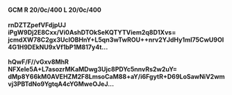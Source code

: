 #### GCM R 20/0c/400 L 20/0c/400
**rnDZTZpefVFdjpUJ**<br/>**iPgW9Dj2E8Cxx/Vi0AshDTOkSeKQTYTViem2q8D1Xvs=**<br/>**jcmdXW78C2gx3UclOBHnY+L5qn3wTwROU++nrv2YJdHy1mI75CwU9Ol4G1H9DEkNU9xVf1bP1M817y4t...**<br/><br/>
**hQwF/F//vGxv8MhR**<br/>**NFXeIe5A+L7asozrMKaMDwg3Ujc8PDYc5nnvRs2w2uY=**<br/>**dMp8Y66kM0AVEHZM2F8LmsoCaM88+aY/i6FgytR+D69LoSawNiV2wmvj3PBTdNo9YgtqA4cYGMweOJeJ...**